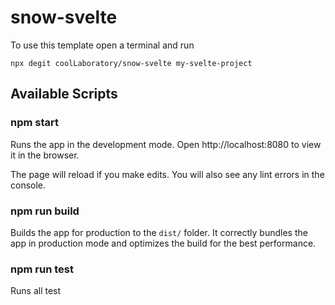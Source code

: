 # snow-svelte

To use this template open a terminal and run 
```
npx degit coolLaboratory/snow-svelte my-svelte-project
```

## Available Scripts

### __npm start__


Runs the app in the development mode.
Open http://localhost:8080 to view it in the browser.

The page will reload if you make edits.
You will also see any lint errors in the console.

### __npm run build__

Builds the app for production to the `dist/` folder.
It correctly bundles the app in production mode and optimizes the build for the best performance.


### __npm run test__

Runs all test